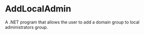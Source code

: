 # AddLocalAdmin
A .NET program that allows the user to add a domain group to local administrators group. 
